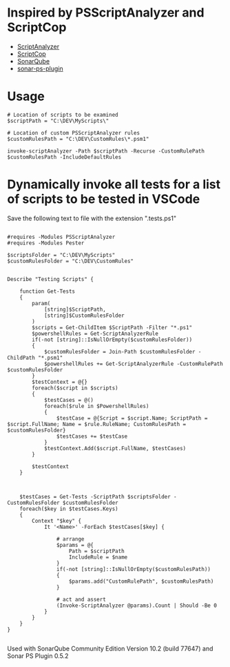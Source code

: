 # Inspired by PSScriptAnalyzer and ScriptCop
- [ScriptAnalyzer](https://github.com/PowerShell/PSScriptAnalyzer)
- [ScriptCop](https://github.com/StartAutomating/ScriptCop)
- [SonarQube](https://www.sonarsource.com/)
- [sonar-ps-plugin](https://github.com/gretard/sonar-ps-plugin)
# Usage
```
# Location of scripts to be examined
$scriptPath = "C:\DEV\MyScripts\"

# Location of custom PSScriptAnalyzer rules
$customRulesPath = "C:\DEV\CustomRules\*.psm1"

invoke-scriptAnalyzer -Path $scriptPath -Recurse -CustomRulePath  $customRulesPath -IncludeDefaultRules
```

# Dynamically invoke all tests for a list of scripts to be tested in VSCode
Save the following text to file with the extension ".tests.ps1"
```

#requires -Modules PSScriptAnalyzer
#requires -Modules Pester

$scriptsFolder = "C:\DEV\MyScripts"
$customRulesFolder = "C:\DEV\CustomRules"


Describe "Testing Scripts" {

    function Get-Tests
    {
        param(
            [string]$ScriptPath,
            [string]$CustomRulesFolder
        )
        $scripts = Get-ChildItem $ScriptPath -Filter "*.ps1"
        $powershellRules = Get-ScriptAnalyzerRule
        if(-not [string]::IsNullOrEmpty($customRulesFolder))
        {
            $customRulesFolder = Join-Path $customRulesFolder -ChildPath "*.psm1"
            $powershellRules += Get-ScriptAnalyzerRule -CustomRulePath $customRulesFolder
        }
        $testContext = @{}
        foreach($script in $scripts)
        {
            $testCases = @()
            foreach($rule in $PowershellRules)
            {
                $testCase = @{Script = $script.Name; ScriptPath = $script.FullName; Name = $rule.RuleName; CustomRulesPath = $customRulesFolder}
                $testCases += $testCase
            }
            $testContext.Add($script.FullName, $testCases)
        }

        $testContext
    }



    $testCases = Get-Tests -ScriptPath $scriptsFolder -CustomRulesFolder $customRulesFolder
    foreach($key in $testCases.Keys)
    {
        Context "$key" {
            It '<Name>' -ForEach $testCases[$key] {

                # arrange
                $params = @{
                    Path = $scriptPath
                    IncludeRule = $name
                }
                if(-not [string]::IsNullOrEmpty($customRulesPath))
                {
                    $params.add("CustomRulePath", $customRulesPath)
                }

                # act and assert
                (Invoke-ScriptAnalyzer @params).Count | Should -Be 0
            }
        }
    }
}


```

Used with SonarQube Community Edition Version 10.2 (build 77647) and Sonar PS Plugin 0.5.2
